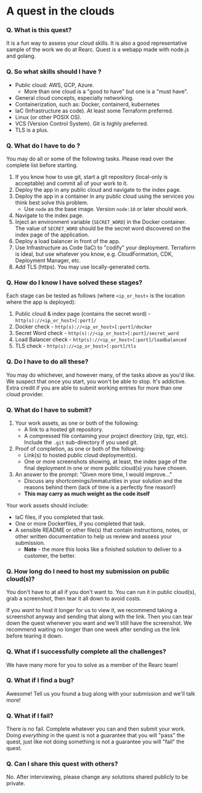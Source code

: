 # A quest in the clouds

### Q. What is this quest?

It is a fun way to assess your cloud skills. It is also a good representative sample of the work we do at Rearc. Quest is a webapp made with node.js and golang.

### Q. So what skills should I have ?
- Public cloud: AWS, GCP, Azure.
  - More than one cloud is a "good to have" but one is a "must have".
- General cloud concepts, especially networking.
- Containerization, such as: Docker, containerd, kubernetes
- IaC (Infrastructure as code). At least some Terraform preferred.
- Linux (or other POSIX OS).
- VCS (Version Control System). Git is highly preferred. 
- TLS is a plus.

### Q. What do I have to do ?
You may do all or some of the following tasks. Please read over the complete list before starting.

1. If you know how to use git, start a git repository (local-only is acceptable) and commit all of your work to it.
2. Deploy the app in any public cloud and navigate to the index page.
3. Deploy the app in a container in any public cloud using the services you think best solve this problem.
   - Use `node` as the base image. Version `node:10` or later should work.
4. Navigate to the index page.
5. Inject an environment variable (`SECRET_WORD`) in the Docker container. The value of `SECRET_WORD` should be the secret word discovered on the index page of the application.
6. Deploy a load balancer in front of the app.
7. Use Infrastructure as Code (IaC) to "codify" your deployment. Terraform is ideal, but use whatever you know, e.g. CloudFormation, CDK, Deployment Manager, etc.
8. Add TLS (https). You may use locally-generated certs.

### Q. How do I know I have solved these stages?
Each stage can be tested as follows (where `<ip_or_host>` is the location where the app is deployed):

1. Public cloud & index page (contains the secret word) - `http(s)://<ip_or_host>[:port]/`
2. Docker check - `http(s)://<ip_or_host>[:port]/docker`
3. Secret Word check - `http(s)://<ip_or_host>[:port]/secret_word`
4. Load Balancer check  - `http(s)://<ip_or_host>[:port]/loadbalanced`
5. TLS check - `http(s)://<ip_or_host>[:port]/tls`

### Q. Do I have to do all these?
You may do whichever, and however many, of the tasks above as you'd like. We suspect that once you start, you won't be able to stop. It's addictive. Extra credit if you are able to submit working entries for more than one cloud provider.

### Q. What do I have to submit?
1. Your work assets, as one or both of the following:
   - A link to a hosted git repository.
   - A compressed file containing your project directory (zip, tgz, etc). Include the `.git` sub-directory if you used git.
2. Proof of completion, as one or both of the following:
   - Link(s) to hosted public cloud deployment(s).
   - One or more screenshots showing, at least, the index page of the final deployment in one or more public cloud(s) you have chosen.
3. An answer to the prompt: "Given more time, I would improve..."
   - Discuss any shortcomings/immaturities in your solution and the reasons behind them (lack of time is a perfectly fine reason!)
   - **This may carry as much weight as the code itself**

Your work assets should include:

- IaC files, if you completed that task.
- One or more Dockerfiles, if you completed that task.
- A sensible README or other file(s) that contain instructions, notes, or other written documentation to help us review and assess your submission.
  - **Note** - the more this looks like a finished solution to deliver to a customer, the better.

### Q. How long do I need to host my submission on public cloud(s)?
You don't have to at all if you don't want to. You can run it in public cloud(s), grab a screenshot, then tear it all down to avoid costs.

If you _want_ to host it longer for us to view it, we recommend taking a screenshot anyway and sending that along with the link. Then you can tear down the quest whenever you want and we'll still have the screenshot. We recommend waiting no longer than one week after sending us the link before tearing it down.

### Q. What if I successfully complete all the challenges?
We have many more for you to solve as a member of the Rearc team!

### Q. What if I find a bug?
Awesome! Tell us you found a bug along with your submission and we'll talk more!

### Q. What if I fail?
There is no fail. Complete whatever you can and then submit your work. Doing _everything_ in the quest is not a guarantee that you will "pass" the quest, just like not doing something is not a guarantee you will "fail" the quest.

### Q. Can I share this quest with others?
No. After interviewing, please change any solutions shared publicly to be private.
